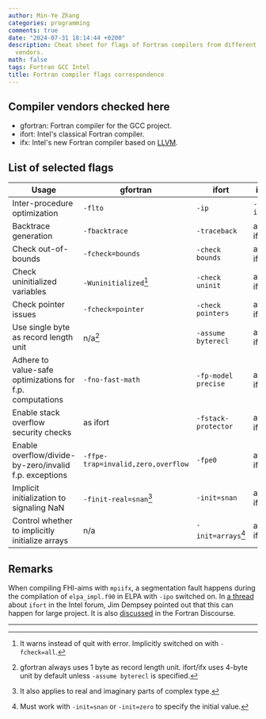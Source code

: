 ```yaml
---
author: Min-Ye Zhang
categories: programming
comments: true
date: "2024-07-31 18:14:44 +0200"
description: Cheat sheet for flags of Fortran compilers from different
  vendors.
math: false
tags: Fortran GCC Intel
title: Fortran compiler flags correspondence
---
```


## Compiler vendors checked here

-   gfortran: Fortran compiler for the GCC project.
-   ifort: Intel\'s classical Fortran compiler.
-   ifx: Intel\'s new Fortran compiler based on
    [LLVM](https://llvm.org/).

## List of selected flags

| Usage | gfortran | ifort | ifx |
|----|----|----|----|
| Inter-procedure optimization | `-flto` | `-ip` | `-ipo` |
| Backtrace generation | `-fbacktrace` | `-traceback` | as ifort |
| Check out-of-bounds | `-fcheck=bounds` | `-check bounds` | as ifort |
| Check uninitialized variables | `-Wuninitialized`[^1] | `-check uninit` | as ifort |
| Check pointer issues | `-fcheck=pointer` | `-check pointers` | as ifort |
| Use single byte as record length unit | n/a[^2] | `-assume byterecl` | as ifort |
| Adhere to value-safe optimizations for f.p. computations | `-fno-fast-math` | `-fp-model precise` | as ifort |
| Enable stack overflow security checks | as ifort | `-fstack-protector` | as ifort |
| Enable overflow/divide-by-zero/invalid f.p. exceptions | `-ffpe-trap=invalid,zero,overflow` | `-fpe0` | as ifort |
| Implicit initialization to signaling NaN | `-finit-real=snan`[^3] | `-init=snan` | as ifort |
| Control whether to implicitly initialize arrays | n/a | `-init=arrays`[^4] | as ifort |

## Remarks

When compiling FHI-aims with `mpiifx`, a segmentation fault happens
during the compilation of `elpa_impl.f90` in ELPA with `-ipo` switched
on. In [a
thread](https://community.intel.com/t5/Intel-Fortran-Compiler/catastrophic-error-Internal-compiler-error-segmentation/td-p/1079542)
about `ifort` in the Intel forum, Jim Dempsey pointed out that this can
happen for large project. It is also
[discussed](https://fortran-lang.discourse.group/t/compiler-error-or-code-error/8191/2)
in the Fortran Discourse.

---

[^1]: It warns instead of quit with error. Implicitly switched on with
    `-fcheck=all`.

[^2]: gfortran always uses 1 byte as record length unit. ifort/ifx uses
    4-byte unit by default unless `-assume byterecl` is specified.

[^3]: It also applies to real and imaginary parts of complex type.

[^4]: Must work with `-init=snan` or `-init=zero` to specify the initial
    value.
